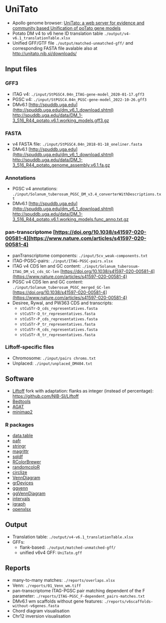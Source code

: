 # UniTato
* Apollo genome browser: [UniTato: a web server for evidence and community based Unification of poTato gene models](https://unitato.nib.si)
* Potato DM v4 to v6 hene ID translation table ```./output/v4-v6.1_translationTable.xlsx```
* Unified GFF/GTF file ```./output/matched-unmatched-gff/``` and corresponding FASTA file avalable also at <http://unitato.nib.si/downloads/>




## Input files
### GFF3
* ITAG v4: ```./input/StPGSC4.04n_ITAG-gene-model_2020-01-17.gff3```
* PGSC v4: ```./input/StPGSC4.04n_PGSC-gene-model_2022-10-26.gff3```
* DMv6.1  [http://spuddb.uga.edu](http://spuddb.uga.edu/dm_v6_1_download.shtml) <http://spuddb.uga.edu/data/DM_1-3_516_R44_potato.v6.1.working_models.gff3.gz>
### FASTA
* v4 FASTA file: ```./input/StPGSC4.04n_2018-01-18_oneliner.fasta```
* DMv6.1  [http://spuddb.uga.edu](http://spuddb.uga.edu/dm_v6_1_download.shtml) <http://spuddb.uga.edu/data/DM_1-3_516_R44_potato_genome_assembly.v6.1.fa.gz>
### Annotations
* PGSC v4 annotations: ```./input/Solanum_tuberosum_PGSC_DM_v3.4_converterWithDescriptions.txt```
* DMv6.1  [http://spuddb.uga.edu](http://spuddb.uga.edu/dm_v6_1_download.shtml) <http://spuddb.uga.edu/data/DM_1-3_516_R44_potato.v6.1.working_models.func_anno.txt.gz>
### pan-transcriptome [https://doi.org/10.1038/s41597-020-00581-4](https://www.nature.com/articles/s41597-020-00581-4)
* panTranscriptome components: ```./input/5cv_weak-components.txt```
* ITAG-PGSC-pairs: ```./input/ITAG-PGSC-pairs.xlsx```
* ITAG v4 CDS len and GC content: ```./input/Solanum_tuberosum-ITAG_DM_v1_cds_GC-len``` [https://doi.org/10.1038/s41597-020-00581-4](https://www.nature.com/articles/s41597-020-00581-4)
* PGSC v4 CDS len and GC content: ```./input/Solanum_tuberosum_PGSC_merged_GC-len``` [https://doi.org/10.1038/s41597-020-00581-4](https://www.nature.com/articles/s41597-020-00581-4)
* Desiree, Rywal, and PW363 CDS and transcripts:
   * ```stCuSTr-D_cds_representatives.fasta```
   * ```stCuSTr-D_tr_representatives.fasta```
   * ```stCuSTr-P_cds_representatives.fasta```
   * ```stCuSTr-P_tr_representatives.fasta```
   * ```stCuSTr-R_cds_representatives.fasta```
   * ```stCuSTr-R_tr_representatives.fasta```
### Liftoff-specific files
* Chromosome: ```./input/pairs chroms.txt```
* Unplaced: ```./input/unplaced_DM404.txt```

## Software
* [Liftoff](https://github.com/agshumate/Liftoff) fork with adaptation: flanks as integer (instead of percentage): <https://github.com/NIB-SI/Liftoff>
* [Bedtools](https://bedtools.readthedocs.io/en/latest/index.html)
* [AGAT](https://github.com/NBISweden/AGAT)
* [minimap2](https://github.com/lh3/minimap2)
### R packages
* [data.table](https://cran.r-project.org/web/packages/data.table/vignettes/datatable-intro.html)
* [pafr](https://cran.r-project.org/web/packages/pafr/vignettes/Introduction_to_pafr.html)
* [stringr](https://cran.r-project.org/web/packages/stringr/index.html)
* [magrittr](https://cran.r-project.org/web/packages/magrittr/index.html)
* [sqldf](https://cran.r-project.org/web/packages/sqldf/)
* [RColorBrewer](https://cran.r-project.org/web/packages/RColorBrewer/index.html)
* [randomcoloR](https://github.com/ronammar/randomcoloR)
* [circlize](https://jokergoo.github.io/circlize/)
* [VennDiagram](https://cran.r-project.org/web/packages/VennDiagram/index.html)
* [grDevices](https://search.r-project.org/R/refmans/grDevices/html/grDevices-package.html)
* [ggvenn](https://cran.r-project.org/web/packages/ggvenn/index.html)
* [ggVennDiagram](https://cran.r-project.org/web/packages/ggVennDiagram/vignettes/using-ggVennDiagram.html)
* [intervals](https://rdrr.io/rforge/intervals/)
* [igraph](https://r.igraph.org/)
* [openxlsx](https://cran.r-project.org/web/packages/openxlsx/index.html)
  
 
## Output
* Translation table: ```./output/v4-v6.1_translationTable.xlsx```
* GFFs:
   * flank-based: ```./output/matched-unmatched-gff/```
   * unified v6v4 GFF: ```UniTato.gff```
## Reports
* many-to-many matches: ```./reports/overlaps.xlsx```
* Venn: ```./reports/01_Venn_wm.tiff```
* pan-transcriptome ITAG-PGSC pair matching dependent of the F parameter: ```./reports/ITAG-PGSC_F-dependent_pairs-matches.txt```
* DMv6.1 wm scaffolds without gene features: ```./reports/v6scaffolds-without-v6genes.fasta```
* Chord diagram visualisation
* Chr12 inversion visualisation
  
  
